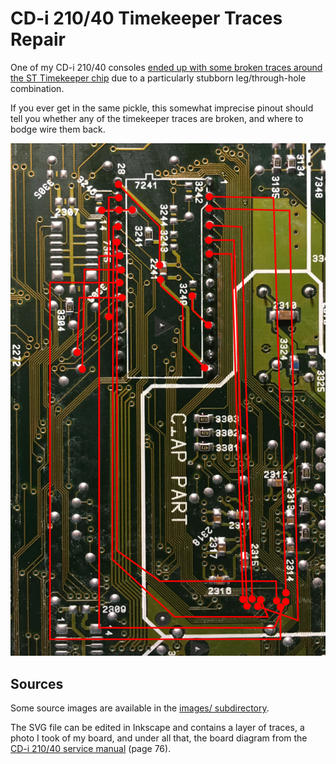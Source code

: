 # CD-i 210/40 Timekeeper Traces Repair

One of my CD-i 210/40 consoles [ended up with some broken traces around the ST
Timekeeper chip](https://twitter.com/Micro_Repairs/status/1336015595712733190?s=20)
due to a particularly stubborn leg/through-hole combination.

If you ever get in the same pickle, this somewhat imprecise pinout should tell you
whether any of the timekeeper traces are broken, and where to bodge wire them back.

![Traces](images/timekeeper-traces.jpg)

## Sources

Some source images are available in the [images/ subdirectory](images/).

The SVG file can be edited in Inkscape and contains a layer of traces, a photo I
took of my board, and under all that, the board diagram from the [CD-i 210/40 service manual](http://www.icdia.co.uk/svcmanuals/cdi210.pdf)
(page 76).